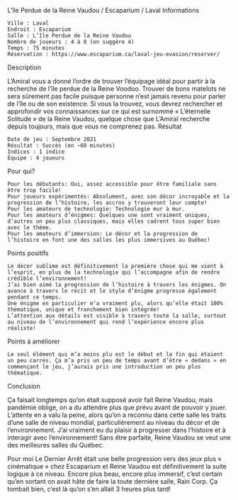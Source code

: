 
L’île Perdue de la Reine Vaudou / Escaparium / Laval
Informations

    Ville : Laval
    Endroit : Escaparium
    Salle : L’île Perdue de la Reine Vaudou
    Nombre de joueurs : 4 à 8 (on suggère 4)
    Temps : 75 minutes
    Réservation : https://www.escaparium.ca/laval-jeu-evasion/reserver/

Description

L’Amiral vous a donné l’ordre de trouver l’équipage idéal pour partir à la recherche de l’île perdue de la Reine Voodoo. Trouver de bons matelots ne sera sûrement pas facile puisque personne n’est jamais revenu pour parler de l’île ou de son existence. Si vous la trouvez, vous devrez rechercher et approfondir vos connaissances sur ce qui est surnommé « L’éternelle Solitude » de la Reine Vaudou, quelque chose que L’Amiral recherche depuis toujours, mais que vous ne comprenez pas.
Résultat

    Date de jeu : Septembre 2021
    Résultat : Succès (en ~60 minutes)
    Indices : 1 indice
    Équipe : 4 joueurs

Pour qui?

    Pour les débutants: Oui, assez accessible pour être familiale sans être trop facile!
    Pour joueurs expérimentés: Absolument, avec son décor incroyable et la progression de l’histoire, les accros y trouveront leur compte!
    Pour les amateurs de technologie: Technologie mur à mur.
    Pour les amateurs d’énigmes: Quelques une sont vraiment uniques, d’autres un peu plus classiques, mais elles cadrent tous super bien avec le thème.
    Pour les amateurs d’immersion: Le décor et la progression de l’histoire en font une des salles les plus immersives au Québec!

 Points positifs

    Le décor sublime est définitivement la première chose qui me vient à l’esprit, en plus de la technologie qui l’accompagne afin de rendre crédible l’environnement!
    J’ai bien aimé la progression de l’histoire à travers les énigmes. On avance à travers le récit et le style d’énigme progresse également pendant ce temps.
    Une énigme en particulier m’a vraiment plu, alors qu’elle était 100% thématique, unique et franchement bien intégrée!
    L’attention aux détails est visible à travers toute la salle, surtout au niveau de l’environnement qui rend l’expérience encore plus réaliste!

Points à améliorer

    Le seul élément qui m’a moins plu est le début et la fin qui étaient un peu carrés. Ça m’a pris un peu de temps avant d’être « dedans » en commençant le jeu, j’aurais pris une introduction un peu plus thématique.

Conclusion

Ça faisait longtemps qu’on était supposé avoir fait Reine Vaudou, mais pandémie oblige, on a du attendre plus que prévu avant de pouvoir y jouer. L’attente en a valu la peine, alors qu’on a reconnu dans cette salle les traits d’une salle de niveau mondial, particulièrement au niveau du décor et de l’environnement. J’ai vraiment eu du plaisir à progresser dans l’histoire et à interagir avec l’environnement! Sans être parfaite, Reine Vaudou se veut une des meilleures salles du Québec.

Pour moi Le Dernier Arrêt était une belle progression vers des jeux plus « cinématique » chez Escaparium et Reine Vaudou est définitivement la suite logique à ce niveau. Encore plus beau, encore plus immersif, c’est certain qu’en sortant on avait hâte de faire la toute dernière salle, Rain Corp. Ça tombait bien, c’est là qu’on s’en allait 3 heures plus tard!
